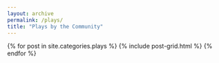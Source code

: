 ```yaml
---
layout: archive
permalink: /plays/
title: "Plays by the Community"
---
```


<div class="tiles">
{% for post in site.categories.plays %}
  {% include post-grid.html %}
{% endfor %}
</div><!-- /.tiles -->
